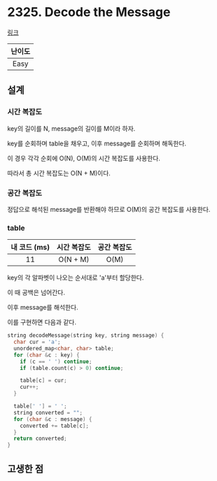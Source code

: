 # 2325. Decode the Message

[링크](https://leetcode.com/problems/decode-the-message/)

| 난이도 |
| :----: |
|  Easy  |

## 설계

### 시간 복잡도

key의 길이를 N, message의 길이를 M이라 하자.

key를 순회하며 table을 채우고, 이후 message를 순회하며 해독한다.

이 경우 각각 순회에 O(N), O(M)의 시간 복잡도를 사용한다.

따라서 총 시간 복잡도는 O(N + M)이다.

### 공간 복잡도

정답으로 해석된 message를 반환해야 하므로 O(M)의 공간 복잡도를 사용한다.

### table

| 내 코드 (ms) | 시간 복잡도 | 공간 복잡도 |
| :----------: | :---------: | :---------: |
|      11      |  O(N + M)   |    O(M)     |

key의 각 알파벳이 나오는 순서대로 'a'부터 할당한다.

이 때 공백은 넘어간다.

이후 message를 해석한다.

이를 구현하면 다음과 같다.

```cpp
string decodeMessage(string key, string message) {
  char cur = 'a';
  unordered_map<char, char> table;
  for (char &c : key) {
    if (c == ' ') continue;
    if (table.count(c) > 0) continue;

    table[c] = cur;
    cur++;
  }

  table[' '] = ' ';
  string converted = "";
  for (char &c : message) {
    converted += table[c];
  }
  return converted;
}
```

## 고생한 점
